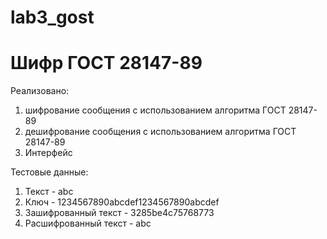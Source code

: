 ﻿# lab3_gost
# Шифр ГОСТ 28147-89
Реализовано:
1) шифрование сообщения с использованием алгоритма ГОСТ 28147-89
2) дешифрование сообщения с использованием алгоритма ГОСТ 28147-89
3) Интерфейс

Тестовые данные:
1) Текст - abc
2) Ключ - 1234567890abcdef1234567890abcdef
3) Зашифрованный текст - 3285be4c75768773
4) Расшифрованный текст - abc
 


 
